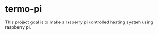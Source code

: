 # termo-pi

This project goal is to make a rasperry pi controlled heating system using raspberry pi.
